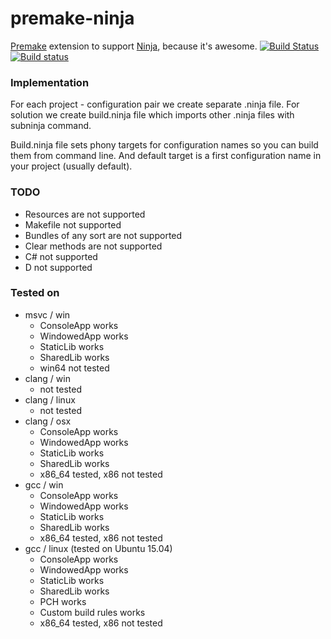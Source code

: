 # premake-ninja

[Premake](https://github.com/premake/premake-core) extension to support [Ninja](https://github.com/martine/ninja), because it's awesome. [![Build Status](https://travis-ci.org/jimon/premake-ninja.svg?branch=master)](https://travis-ci.org/jimon/premake-ninja) [![Build status](https://ci.appveyor.com/api/projects/status/3d2vot6y72nfo24y/branch/master?svg=true)](https://ci.appveyor.com/project/jimon/premake-ninja/branch/master)

### Implementation

For each project - configuration pair we create separate .ninja file. For solution we create build.ninja file which imports other .ninja files with subninja command.

Build.ninja file sets phony targets for configuration names so you can build them from command line. And default target is a first configuration name in your project (usually default).  

### TODO

- Resources are not supported
- Makefile not supported
- Bundles of any sort are not supported
- Clear methods are not supported
- C# not supported 
- D not supported

### Tested on

- msvc / win
	- ConsoleApp works
	- WindowedApp works 
	- StaticLib works
	- SharedLib works
	- win64 not tested
- clang / win
	- not tested
- clang / linux
	- not tested
- clang / osx
	- ConsoleApp works
	- WindowedApp works 
	- StaticLib works
	- SharedLib works
	- x86_64 tested, x86 not tested
- gcc / win
	- ConsoleApp works
	- WindowedApp works 
	- StaticLib works
	- SharedLib works
	- x86_64 tested, x86 not tested
- gcc / linux (tested on Ubuntu 15.04)
	- ConsoleApp works
	- WindowedApp works 
	- StaticLib works
	- SharedLib works
	- PCH works
	- Custom build rules works
	- x86_64 tested, x86 not tested

